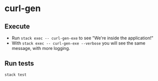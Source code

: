 # curl-gen

## Execute

* Run `stack exec -- curl-gen-exe` to see "We're inside the application!"
* With `stack exec -- curl-gen-exe --verbose` you will see the same message, with more logging.

## Run tests

`stack test`

